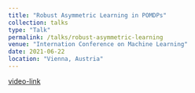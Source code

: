 ```yaml
---
title: "Robust Asymmetric Learning in POMDPs"
collection: talks
type: "Talk"
permalink: /talks/robust-asymmetric-learning
venue: "Internation Conference on Machine Learning"
date: 2021-06-22
location: "Vienna, Austria"
---
```

[video-link](https://icml.cc/virtual/2021/oral/9328)

